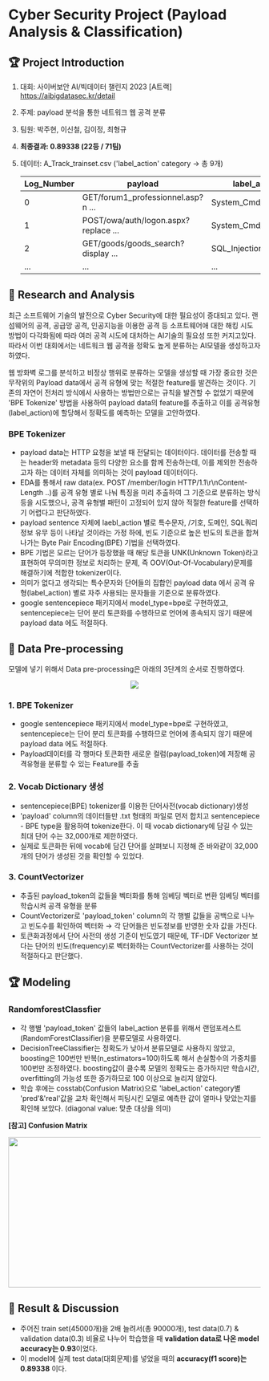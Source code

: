 # Cyber Security Project (Payload Analysis & Classification)


## 🏆 Project Introduction
 1. 대회: 사이버보안 AI/빅데이터 챌린지 2023 [A트랙] <https://aibigdatasec.kr/detail>
 2. 주제: payload 분석을 통한 네트워크 웹 공격 분류
 3. 팀원: 박주현, 이신철, 김이정, 최형규
 4. **최종결과: 0.89338 (22등 / 71팀)**
 5. 데이터: A_Track_trainset.csv ('label_action' category → 총 9개)
 
    
    |Log_Number|payload|label_action|
    |------|---|---|
    |0|GET/forum1_professionnel.asp?n ...|System_Cmd_Execution|
    |1|POST/owa/auth/logon.aspx?replace ...|System_Cmd_Execution|
    |2|GET/goods/goods_search?display ...|SQL_Injection|
    |...|...|...|



## 📖 Research and Analysis

최근 소프트웨어 기술의 발전으로 Cyber Security에 대한 필요성이 증대되고 있다. 랜섬웨어의 공격, 공급망 공격, 인공지능을 이용한 공격 등 소프트웨어애 대한 해킹 시도 방법이 다각화됨에 따라 여러 공격 시도에 대처하는 AI기술의 필요성 또한 커지고있다. 따라서 이번 대회에서는 네트워크 웹 공격을 정확도 높게 분류하는 AI모델을 생성하고자 하였다.


웹 방화벽 로그를 분석하고 비정상 행위로 분류하는 모델을 생성할 때 가장 중요한 것은 무작위의 Payload data에서 공격 유형에 맞는 적절한 feature를 발견하는 것이다. 기존의 자연어 전처리 방식에서 사용하는 방법만으로는 규칙을 발견할 수 없었기 때문에 'BPE Tokenize' 방법을 사용하여 payload data의 feature를 추출하고 이를 공격유형(label_action)에 할당해서 정확도를 예측하는 모델을 고안하였다.


### BPE Tokenizer
  - payload data는 HTTP 요청을 보낼 때 전달되는 데이터이다. 데이터를 전송할 때는 header와 metadata 등의 다양한 요소를 함께 전송하는데, 이를 제외한 전송하고자 하는 데이터 자체를 의미하는 것이 payload 데이터이다.
  - EDA를 통해서 raw data(ex. POST /member/login HTTP/1.1\r\nContent-Length ..)를 공격 유형 별로 나눠 특징을 미리 추출하여 그 기준으로 분류하는 방식 등을 시도했으나, 공격 유형별 패턴이 고정되어 있지 않아 적절한 feature를 선택하기 어렵다고 판단하였다.
  - payload sentence 자체에 laebl_action 별로 특수문자, /기호, 도메인, SQL쿼리 정보 유무 등이 나타날 것이라는 가정 하에, 빈도 기준으로 높은 빈도의 토큰을 합쳐나가는 Byte Pair Encoding(BPE) 기법을 선택하였다.
  - BPE 기법은 모르는 단어가 등장했을 때 해당 토큰을 UNK(Unknown Token)라고 표현하여 무의미한 정보로 처리하는 문제, 즉 OOV(Out-Of-Vocabulary)문제를 해결하기에 적합한 tokenizer이다.
  - 의미가 없다고 생각되는 특수문자와 단어들의 집합인 payload data 에서 공격 유형(label_action) 별로 자주 사용되는 문자들을 기준으로 분류하였다.
  - google sentencepiece 패키지에서 model_type=bpe로 구현하였고, sentencepiece는 단어 분리 토큰화를 수행하므로 언어에 종속되지 않기 때문에 payload data 에도 적절하다. 



## 📝 Data Pre-processing

모델에 넣기 위해서 Data pre-processing은 아래의 3단계의 순서로 진행하였다.

<p align="center">
  <img src="https://github.com/juooo1117/cyber_security_project/assets/95035134/f9191047-e711-465b-873e-8ac5d7bdedb9">
</p>

###  1. BPE Tokenizer
   - google sentencepiece 패키지에서 model_type=bpe로 구현하였고, sentencepiece는 단어 분리 토큰화를 수행하므로 언어에 종속되지 않기 때문에 payload data 에도 적절하다. 
   - Payload데이터를 각 행마다 토큰화한 새로운 컬럼(payload_token)에 저장해 공격유형을 분류할 수 있는 Feature를 추출

###  2. Vocab Dictionary 생성
   - sentencepiece(BPE) tokenizer를 이용한 단어사전(vocab dictionary)생성
   - 'payload' column의 데이터들만 .txt 형태의 파일로 먼저 합치고 sentencepiece - BPE type을 활용하여 tokenize한다. 이 때 vocab dictionary에 담길 수 있는 최대 단어 수는 32,000개로 제한하였다.
   - 실제로 토큰화한 뒤에 vocab에 담긴 단어를 살펴보니 지정해 준 바와같이 32,000개의 단어가 생성된 것을 확인할 수 있었다.

###  3. CountVectorizer
   - 추출된 payload_token의 값들을 벡터화를 통해 임베딩 벡터로 변환 임베딩 벡터를 학습시켜 공격 유형을 분류
   - CountVectorizer로 'payload_token' column의 각 행별 값들을 공백으로 나누고 빈도수를 확인하여 벡터화 → 각 단어들은 빈도정보를 반영한 숫자 값을 가진다.
   - 토큰화과정에서 단어 사전의 생성 기준이 빈도였기 때문에, TF-IDF Vectorizer 보다는 단어의 빈도(frequency)로 벡터화하는 CountVectorizer를 사용하는 것이 적절하다고 판단했다. 



## 🏆 Modeling

### RandomforestClassfier
   - 각 행별 'payload_token' 값들의 label_action 분류를 위해서 랜덤포레스트(RandomForestClassifier)을 분류모델로 사용하였다.
   - DecisionTreeClassifier는 정확도가 낮아서 분류모델로 사용하지 않았고, boosting은 100번만 반복(n_estimators=100)하도록 해서 손실함수의 가중치를 100번만 조정하였다. boosting값이 클수록 모델의 정확도는 증가하지만 학습시간, overfitting의 가능성 또한 증가하므로 100 이상으로 늘리지 않았다.
   - 학습 후에는 cosstab(Confusion Matrix)으로 'label_action' category별 'pred'&'real'값을 교차 확인해서 피팅시킨 모델로 예측한 값이 얼마나 맞았는지를 확인해 보았다. (diagonal value: 맞춘 대상을 의미)

**[참고] Confusion Matrix**
<p align="center">
  <img src="https://github.com/juooo1117/cyber_security_project/assets/95035134/dcd7f2f4-1744-4db5-9240-b61b91256629" width="700" height="300">
</p>



## 📜 Result & Discussion
   - 주어진 train set(45000개)을 2배 늘려서(총 90000개), test data(0.7) & validation data(0.3) 비율로 나누어 학습했을 때 **validation data로 나온 model accuracy는 0.93**이었다.
   - 이 model에 실제 test data(대회문제)를 넣었을 때의 **accuracy(f1 score)는 0.89338** 이다.


